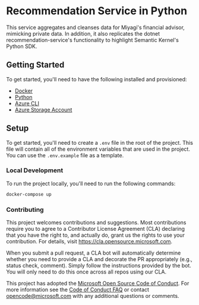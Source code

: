 # Recommendation Service in Python

This service aggregates and cleanses data for Miyagi's financial advisor, mimicking private data. In addition, it also
replicates the dotnet recommendation-service's functionality to highlight Semantic Kernel's Python SDK.

## Getting Started
To get started, you'll need to have the following installed and provisioned:
- [Docker](https://www.docker.com/)
- [Python](https://www.python.org/downloads/)
- [Azure CLI](https://docs.microsoft.com/en-us/cli/azure/install-azure-cli)
- [Azure Storage Account](https://docs.microsoft.com/en-us/azure/storage/common/storage-account-overview)

## Setup
To get started, you'll need to create a `.env` file in the root of the project. This file will contain all of the environment variables that are used in the project. You can use the `.env.example` file as a template.

### Local Development
To run the project locally, you'll need to run the following commands:
```bash
docker-compose up
```

### Contributing

This project welcomes contributions and suggestions.  Most contributions require you to agree to a
Contributor License Agreement (CLA) declaring that you have the right to, and actually do, grant us
the rights to use your contribution. For details, visit https://cla.opensource.microsoft.com.

When you submit a pull request, a CLA bot will automatically determine whether you need to provide
a CLA and decorate the PR appropriately (e.g., status check, comment). Simply follow the instructions
provided by the bot. You will only need to do this once across all repos using our CLA.

This project has adopted the [Microsoft Open Source Code of Conduct](https://opensource.microsoft.com/codeofconduct/).
For more information see the [Code of Conduct FAQ](https://opensource.microsoft.com/codeofconduct/faq/) or
contact [opencode@microsoft.com](mailto:opencode@microsoft.com) with any additional questions or comments.

